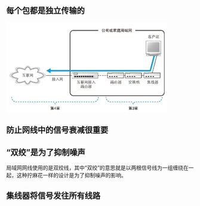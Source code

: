 
## 每个包都是独立传输的

![](../markdown_import_image/import-2023-01-05-18-15-08.png)

## 防止网线中的信号衰减很重要

## “双绞”是为了抑制噪声

局域网网线使用的是双绞线，其中“双绞”的意思就是以两根信号线为一组缠绕在一起，这种拧麻花一样的设计是为了抑制噪声的影响。

## 集线器将信号发往所有线路
